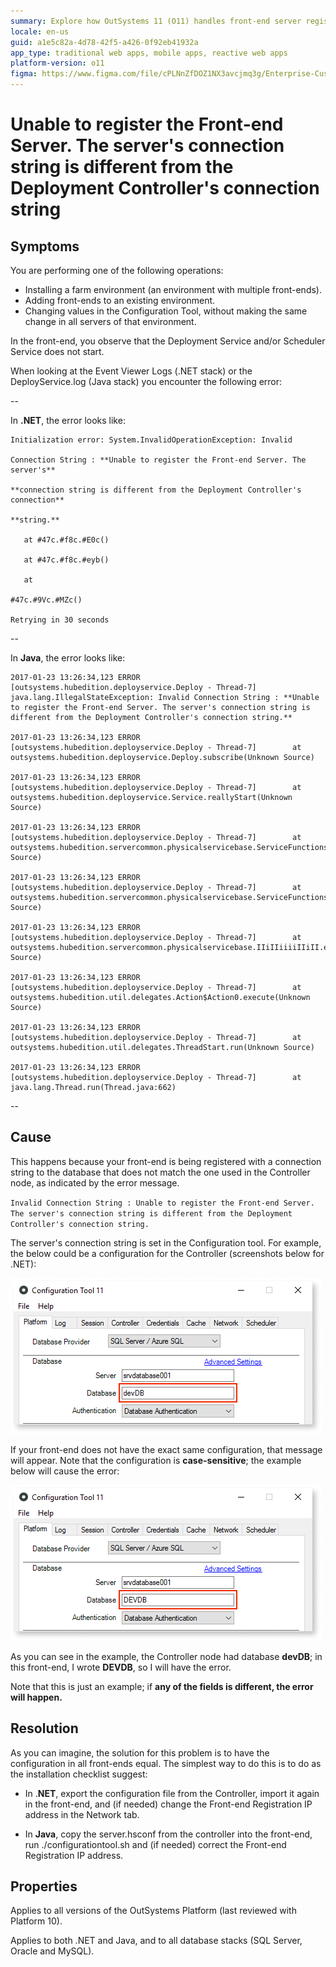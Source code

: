 ```yaml
---
summary: Explore how OutSystems 11 (O11) handles front-end server registration issues due to mismatched connection strings.
locale: en-us
guid: a1e5c82a-4d78-42f5-a426-0f92eb41932a
app_type: traditional web apps, mobile apps, reactive web apps
platform-version: o11
figma: https://www.figma.com/file/cPLNnZfDOZ1NX3avcjmq3g/Enterprise-Customers?type=design&node-id=3213%3A267&mode=design&t=FYaMOnIz87CLkC0F-1
---
```

# Unable to register the Front-end Server. The server's connection string is different from the Deployment Controller's connection string

## Symptoms

You are performing one of the following operations:
* Installing a farm environment (an environment with multiple front-ends).
* Adding front-ends to an existing environment.
* Changing values in the Configuration Tool, without making the same change in all servers of that environment.

In the front-end, you observe that the Deployment Service and/or Scheduler Service does not start.

When looking at the Event Viewer Logs (.NET stack) or the DeployService.log (Java stack) you encounter the following error:

--

In **.NET**, the error looks like:
```
Initialization error: System.InvalidOperationException: Invalid

Connection String : **Unable to register the Front-end Server. The server's**

**connection string is different from the Deployment Controller's connection**

**string.**

   at #47c.#f8c.#E0c()

   at #47c.#f8c.#eyb()

   at

#47c.#9Vc.#MZc()

Retrying in 30 seconds
```
--

In **Java**, the error looks like:
```
2017-01-23 13:26:34,123 ERROR [outsystems.hubedition.deployservice.Deploy - Thread-7] java.lang.IllegalStateException: Invalid Connection String : **Unable to register the Front-end Server. The server's connection string is different from the Deployment Controller's connection string.**

2017-01-23 13:26:34,123 ERROR [outsystems.hubedition.deployservice.Deploy - Thread-7]        at outsystems.hubedition.deployservice.Deploy.subscribe(Unknown Source)

2017-01-23 13:26:34,123 ERROR [outsystems.hubedition.deployservice.Deploy - Thread-7]        at outsystems.hubedition.deployservice.Service.reallyStart(Unknown Source)

2017-01-23 13:26:34,123 ERROR [outsystems.hubedition.deployservice.Deploy - Thread-7]        at outsystems.hubedition.servercommon.physicalservicebase.ServiceFunctions.$bnb(Unknown Source)

2017-01-23 13:26:34,123 ERROR [outsystems.hubedition.deployservice.Deploy - Thread-7]        at outsystems.hubedition.servercommon.physicalservicebase.ServiceFunctions.$bpb(Unknown Source)

2017-01-23 13:26:34,123 ERROR [outsystems.hubedition.deployservice.Deploy - Thread-7]        at outsystems.hubedition.servercommon.physicalservicebase.IIiIIiiiiIIiII.executeImpl(Unknown Source)

2017-01-23 13:26:34,123 ERROR [outsystems.hubedition.deployservice.Deploy - Thread-7]        at outsystems.hubedition.util.delegates.Action$Action0.execute(Unknown Source)

2017-01-23 13:26:34,123 ERROR [outsystems.hubedition.deployservice.Deploy - Thread-7]        at outsystems.hubedition.util.delegates.ThreadStart.run(Unknown Source)

2017-01-23 13:26:34,123 ERROR [outsystems.hubedition.deployservice.Deploy - Thread-7]        at java.lang.Thread.run(Thread.java:662)
```
--

## Cause

This happens because your front-end is being registered with a connection string to the database that does not match the one used in the Controller node, as indicated by the error message.

`Invalid Connection String : Unable to register the Front-end Server. The server's connection string is different from the Deployment Controller's connection string.`

The server's connection string is set in the Configuration tool. For example, the below could be a configuration for the Controller (screenshots below for .NET):

![Screenshot of the Configuration Tool showing the correct database name 'devDB' in lowercase.](images/unable-register-front-end-lowercase-ct.png "Correct Configuration Tool Example")

If your front-end does not have the exact same configuration, that message will appear. Note that the configuration is **case-sensitive**; the example below will cause the error:

![Screenshot of the Configuration Tool with an incorrect database name 'DEVDB' in uppercase, which causes an error.](images/unable-register-front-end-uppercase-ct.png "Incorrect Configuration Tool Example")

As you can see in the example, the Controller node had database **devDB**; in this front-end, I wrote **DEVDB**, so I will have the error.

Note that this is just an example; if **any of the fields is different, the error will happen.**

## Resolution

As you can imagine, the solution for this problem is to have the configuration in all front-ends equal. The simplest way to do this is to do as the installation checklist suggest:

* In .**NET**, export the configuration file from the Controller, import it again in the front-end, and (if needed) change the Front-end Registration IP address in the Network tab.

* In **Java**, copy the server.hsconf from the controller into the front-end, run ./configurationtool.sh and (if needed) correct the Front-end Registration IP address.

## Properties

Applies to all versions of the OutSystems Platform (last reviewed with Platform 10).

Applies to both .NET and Java, and to all database stacks (SQL Server, Oracle and MySQL).

